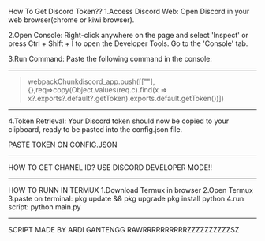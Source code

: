 How To Get Discord Token??
1.Access Discord Web:
Open Discord in your web browser(chrome or kiwi browser).

2.Open Console:
Right-click anywhere on the page and select 'Inspect' or press Ctrl + Shift + I to open the Developer Tools. Go to the 'Console' tab.

3.Run Command:
Paste the following command in the console: 

------------------------------------------
>webpackChunkdiscord_app.push([[""],{},req=>copy(Object.values(req.c).find(x => x?.exports?.default?.getToken).exports.default.getToken())])
------------------------------------------
4.Token Retrieval:
Your Discord token should now be copied to your clipboard, ready to be pasted into the config.json file.

PASTE TOKEN ON CONFIG.JSON

-----------------------------------------------------------------------------------

HOW TO GET CHANEL ID?
USE DISCORD DEVELOPER MODE!!

-----------------------------------------------------------------------------------

HOW TO RUNN IN TERMUX
1.Download Termux in browser
2.Open Termux
3.paste on terminal:
pkg update && pkg upgrade
pkg install python
4.run script:
python main.py

-----------------------------------------------------------------------------------

SCRIPT MADE BY ARDI GANTENGG RAWRRRRRRRRRRZZZZZZZZZZSZ
